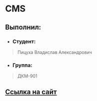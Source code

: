 # CMS

## Выполнил: 
* ### Студент:
> Пицуха Владислав Александрович 
* ### Группа:
> ДКМ-901

## [Ссылка на сайт](https://pitsuhavladislaw.github.io/CMS/)
